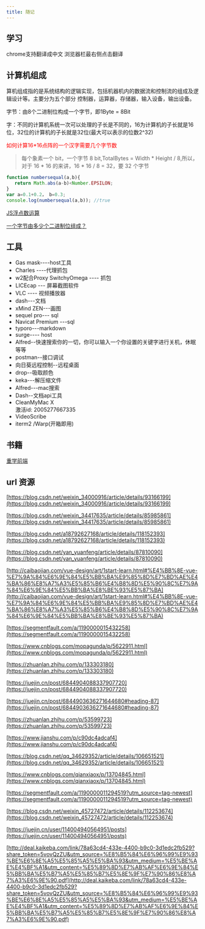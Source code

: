 ```yaml
---
title: 随记
---
```

## 学习
chrome支持翻译成中文 浏览器栏最右侧点击翻译

## 计算机组成

算机组成指的是系统结构的逻辑实现，包括机器机内的数据流和控制流的组成及逻辑设计等。主要分为五个部分
控制器，运算器，存储器，输入设备，输出设备。

字节：由8个二进制位构成一个字节，即1Byte = 8Bit

字：不同的计算机系统一次可以处理的子长是不同的，16为计算机的子长就是16位，32位的计算机的子长就是32位(最大可以表示的位数2^32)

<span style="color: red">如何计算16*16点阵的一个汉字需要几个字节数</span>
>每个象素一个 bit，一个字节 8 bit,TotalBytes = Width * Height / 8,所以，对于 16 * 16 的来讲，16 * 16 / 8 = 32，要 32 个字节

```javascript
function numbersequal(a,b){
   return Math.abs(a-b)<Number.EPSILON;
} 
var a=0.1+0.2， b=0.3;
console.log(numbersequal(a,b)); //true
```
[JS浮点数运算](/front-end/JavaScript/a-float.html)

[一个字节由多少个二进制位组成？](https://zhidao.baidu.com/question/559713484660353724.html)

## 工具

- Gas mask----host工具
- Charles ----代理抓包
- w2配合Proxy SwitchyOmega ---- 抓包
- LICEcap --- 屏幕截图软件
- VLC ---- 视频播放器
- dash---文档
- xMind ZEN---画图
- sequel pro--- sql
- Navicat Premium ---sql
- typoro---markdown
- surge---- host
- Alfred--快速搜索你的一切，你可以输入一个你设置的关键字进行关机，休眠等等
- postman--接口调试
- 向日葵远程控制--远程桌面
- drop--吸取颜色
- keka---解压缩文件
- Alfred---mac搜索
- Dash--文档api工具
- CleanMyMac X  
    激活id: 2005277667335 
- VideoScribe
- iterm2 /Warp(开箱即用)


## 书籍
[重学前端](https://time.geekbang.org/column/article/77345)

## url 资源
[https://blog.csdn.net/weixin_34000916/article/details/93166199](https://blog.csdn.net/weixin_34000916/article/details/93166199)

[https://blog.csdn.net/weixin_34417635/article/details/85985861](https://blog.csdn.net/weixin_34417635/article/details/85985861)

[https://blog.csdn.net/a18792627168/article/details/118152393](https://blog.csdn.net/a18792627168/article/details/118152393)

[https://blog.csdn.net/yan_yuanfeng/article/details/87810090](https://blog.csdn.net/yan_yuanfeng/article/details/87810090)

[http://caibaojian.com/vue-design/art/1start-learn.html#%E4%BB%8E-vue-%E7%9A%84%E6%9E%84%E5%BB%BA%E9%85%8D%E7%BD%AE%E4%BA%86%E8%A7%A3%E5%85%B6%E4%B8%8D%E5%90%8C%E7%9A%84%E6%9E%84%E5%BB%BA%E8%BE%93%E5%87%BA](http://caibaojian.com/vue-design/art/1start-learn.html#%E4%BB%8E-vue-%E7%9A%84%E6%9E%84%E5%BB%BA%E9%85%8D%E7%BD%AE%E4%BA%86%E8%A7%A3%E5%85%B6%E4%B8%8D%E5%90%8C%E7%9A%84%E6%9E%84%E5%BB%BA%E8%BE%93%E5%87%BA)


[https://segmentfault.com/a/1190000015432258](https://segmentfault.com/a/1190000015432258)


[https://www.cnblogs.com/mopagunda/p/5622911.html](https://www.cnblogs.com/mopagunda/p/5622911.html)

[https://zhuanlan.zhihu.com/p/133303180](https://zhuanlan.zhihu.com/p/133303180)

[https://juejin.cn/post/6844904088337907720](https://juejin.cn/post/6844904088337907720)

[https://juejin.cn/post/6844903636271644680#heading-87](https://juejin.cn/post/6844903636271644680#heading-87)

[https://zhuanlan.zhihu.com/p/53599723](https://zhuanlan.zhihu.com/p/53599723)

[https://www.jianshu.com/p/c90dc4adcaf4](https://www.jianshu.com/p/c90dc4adcaf4)

[https://blog.csdn.net/qq_34629352/article/details/106651521](https://blog.csdn.net/qq_34629352/article/details/106651521)

[https://www.cnblogs.com/qianxiaox/p/13704845.html](https://www.cnblogs.com/qianxiaox/p/13704845.html)

[https://segmentfault.com/a/1190000011294519?utm_source=tag-newest](https://segmentfault.com/a/1190000011294519?utm_source=tag-newest)

[https://blog.csdn.net/weixin_45727472/article/details/112253674](https://blog.csdn.net/weixin_45727472/article/details/112253674)

[https://juejin.cn/user/114004940564951/posts](https://juejin.cn/user/114004940564951/posts)

[http://deal.kaikeba.com/link/78a63cd4-433e-4400-b9c0-3d1edc2fb529?share_token=5vovQzZU&utm_source=%E8%B5%84%E6%96%99%E9%93%BE%E6%8E%A5%E5%85%A5%E5%BA%93&utm_medium=%E5%BE%AE%E4%BF%A1&utm_content=%E5%89%8D%E7%AB%AF%E6%9E%84%E5%BB%BA%E5%B7%A5%E5%85%B7%E5%8E%9F%E7%90%86%E8%A7%A3%E6%9E%90.pdf](http://deal.kaikeba.com/link/78a63cd4-433e-4400-b9c0-3d1edc2fb529?share_token=5vovQzZU&utm_source=%E8%B5%84%E6%96%99%E9%93%BE%E6%8E%A5%E5%85%A5%E5%BA%93&utm_medium=%E5%BE%AE%E4%BF%A1&utm_content=%E5%89%8D%E7%AB%AF%E6%9E%84%E5%BB%BA%E5%B7%A5%E5%85%B7%E5%8E%9F%E7%90%86%E8%A7%A3%E6%9E%90.pdf)



